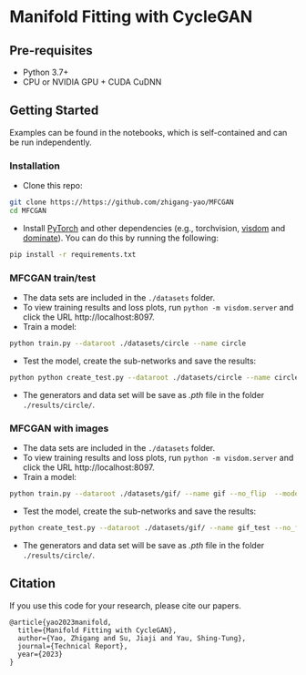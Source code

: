 # Manifold Fitting with CycleGAN

## Pre-requisites
- Python 3.7+
- CPU or NVIDIA GPU + CUDA CuDNN

## Getting Started
Examples can be found in the notebooks, which is self-contained and can be run independently.

### Installation

- Clone this repo:
```bash
git clone https://https://github.com/zhigang-yao/MFCGAN
cd MFCGAN
```

- Install [PyTorch](http://pytorch.org) and other dependencies (e.g., torchvision, [visdom](https://github.com/facebookresearch/visdom) and [dominate](https://github.com/Knio/dominate)).
  You can do this by running the following:
```bash
pip install -r requirements.txt
```

### MFCGAN train/test
- The data sets are included in the `./datasets` folder.
- To view training results and loss plots, run `python -m visdom.server` and click the URL http://localhost:8097.
- Train a model:
```bash
python train.py --dataroot ./datasets/circle --name circle
```
- Test the model, create the sub-networks and save the results:
```bash
python python create_test.py --dataroot ./datasets/circle --name circle
```
- The generators and data set will be save as *.pth* file in the folder `./results/circle/`.

### MFCGAN with images
- The data sets are included in the `./datasets` folder.
- To view training results and loss plots, run `python -m visdom.server` and click the URL http://localhost:8097.
- Train a model:
```bash
python train.py --dataroot ./datasets/gif/ --name gif --no_flip  --model vec2pic --dataset_mode vec2pic
```
- Test the model, create the sub-networks and save the results:
```bash
python create_test.py --dataroot ./datasets/gif/ --name gif_test --no_flip --model vec2pic --dataset_mode vec2pic --gpu_ids -1
```
- The generators and data set will be save as *.pth* file in the folder `./results/circle/`.


## Citation
If you use this code for your research, please cite our papers.
```
@article{yao2023manifold,
  title={Manifold Fitting with CycleGAN},
  author={Yao, Zhigang and Su, Jiaji and Yau, Shing-Tung},
  journal={Technical Report},
  year={2023}
}
```